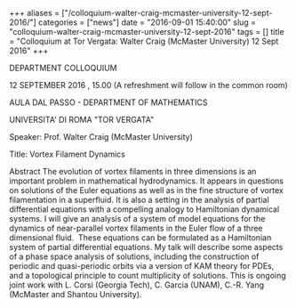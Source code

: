 +++
aliases = ["/colloquium-walter-craig-mcmaster-university-12-sept-2016/"]
categories = ["news"]
date = "2016-09-01 15:40:00"
slug = "colloquium-walter-craig-mcmaster-university-12-sept-2016"
tags = []
title = "Colloquium at Tor Vergata: Walter Craig (McMaster University) 12 Sept 2016"
+++

DEPARTMENT COLLOQUIUM

12 SEPTEMBER 2016 , 15.00 (A refreshment will follow in the common room)

AULA DAL PASSO - DEPARTMENT OF MATHEMATICS

UNIVERSITA' DI ROMA "TOR VERGATA"

Speaker: Prof. Walter Craig (McMaster University)

Title: Vortex Filament Dynamics

Abstract The evolution of vortex filaments in three dimensions is an
important problem in mathematical hydrodynamics. It appears in questions
on solutions of the Euler equations as well as in the fine structure
of vortex filamentation in a superfluid. It is also a setting in the
analysis of partial differential equations with a compelling analogy
to Hamiltonian dynamical systems. I will give an analysis of a system
of model equations for the dynamics of near-parallel vortex filaments in
the Euler flow of a three dimensional fluid.  These equations can be
formulated as a Hamiltonian system of partial differential equations. My
talk will describe some aspects of a phase space analysis of
solutions, including the construction of periodic and quasi-periodic
orbits via a version of KAM theory for PDEs, and a topological principle
to count multiplicity of solutions. This is ongoing joint work with L.
Corsi (Georgia Tech), C. Garcia (UNAM), C.-R. Yang (McMaster and Shantou
University).
